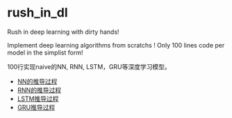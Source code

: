 # rush_in_dl
Rush in deep learning with dirty hands!

Implement deep learning algorithms from scratchs !
Only 100 lines code per model in the simplist form!

100行实现naive的NN, RNN, LSTM，GRU等深度学习模型。

- [NN的推导过程](https://haihome.top/2018/03/19/two-backprogate-cals.html)
- [RNN的推导过程](https://haihome.top/2018/03/24/rnn-note.html)
- [LSTM推导过程](https://haihome.top/2018/04/03/understand-lstm.html)
- [GRU推导过程](https://haihome.top/2018/05/06/gru-deratitive.html)